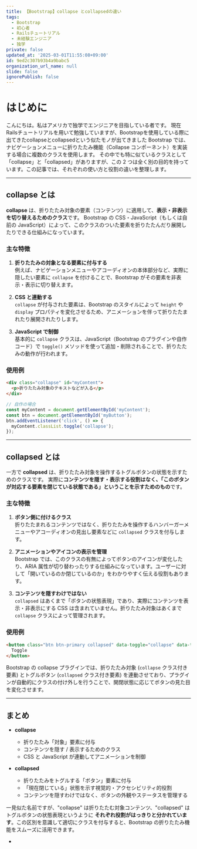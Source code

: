 ```yaml
---
title: 【Bootstrap】collapse とcollapsedの違い
tags:
  - Bootstrap
  - 初心者
  - Railsチュートリアル
  - 未経験エンジニア
  - 独学
private: false
updated_at: '2025-03-01T11:55:08+09:00'
id: 9ed2c307b93b4a9babc5
organization_url_name: null
slide: false
ignorePublish: false
---
```

# はじめに
こんにちは。私はアメリカで独学でエンジニアを目指している者です。
現在Railsチュートリアルを用いて勉強していますが、Bootstrapを使用している際に出てきたcollapseとcollapsedという似たモノが出てきました
Bootstrap では、ナビゲーションメニューに折りたたみ機能（Collapse コンポーネント）を実装する場合に複数のクラスを使用します。
その中でも特に似ているクラスとして「collapse」と「collapsed」がありますが、この 2 つは全く別の目的を持っています。この記事では、それぞれの使い方と役割の違いを整理します。

---

## collapse とは

**collapse** は、折りたたみ対象の要素（コンテンツ）に適用して、**表示・非表示を切り替えるためのクラス**です。
Bootstrap の CSS・JavaScript（もしくは自前の JavaScript）によって、このクラスのついた要素を折りたたんだり展開したりできる仕組みになっています。

### 主な特徴

1. **折りたたみの対象となる要素に付与する**\
   例えば、ナビゲーションメニューやアコーディオンの本体部分など、実際に隠したい要素に `collapse` を付けることで、Bootstrap がその要素を非表示・表示に切り替えます。

2. **CSS と連動する**\
   `collapse` が付与された要素は、Bootstrap のスタイルによって `height` や `display` プロパティを変化させるため、アニメーションを伴って折りたたまれたり展開されたりします。

3. **JavaScript で制御**\
   基本的に `collapse` クラスは、JavaScript（Bootstrap のプラグインや自作コード）で `toggle()` メソッドを使って追加・削除されることで、折りたたみの動作が行われます。

### 使用例

```html
<div class="collapse" id="myContent">
  <p>折りたたみ対象のテキストなどが入る</p>
</div>
```

```js
// 自作の場合
const myContent = document.getElementById('myContent');
const btn = document.getElementById('myButton');
btn.addEventListener('click', () => {
  myContent.classList.toggle('collapse');
});
```

---

## collapsed とは

一方で **collapsed** は、折りたたみ対象を操作するトグルボタンの状態を示すためのクラスです。
実際に**コンテンツを隠す・表示する役割はなく、「このボタンが対応する要素を閉じている状態である」ということを示すためのもの**です。

### 主な特徴

1. **ボタン側に付けるクラス**\
   折りたたまれるコンテンツではなく、折りたたみを操作するハンバーガーメニューやアコーディオンの見出し要素などに `collapsed` クラスを付与します。

2. **アニメーションやアイコンの表示を管理**\
   Bootstrap では、このクラスの有無によってボタンのアイコンが変化したり、ARIA 属性が切り替わったりする仕組みになっています。ユーザーに対して「開いているのか閉じているのか」をわかりやすく伝える役割もあります。

3. **コンテンツを隠すわけではない**\
   `collapsed` はあくまで「ボタンの状態表現」であり、実際にコンテンツを表示・非表示にする CSS は含まれていません。折りたたみ対象はあくまで `collapse` クラスによって管理されます。

### 使用例

```html
<button class="btn btn-primary collapsed" data-toggle="collapse" data-target="#myContent">
  Toggle
</button>
```

Bootstrap の collapse プラグインでは、折りたたみ対象 (`collapse` クラス付き要素) とトグルボタン (`collapsed` クラス付き要素) を連動させており、プラグインが自動的にクラスの付け外しを行うことで、開閉状態に応じてボタンの見た目を変化させます。

---

## まとめ

- **collapse**

  - 折りたたみ「対象」要素に付与
  - コンテンツを隠す / 表示するためのクラス
  - CSS と JavaScript が連動してアニメーションを制御

- **collapsed**

  - 折りたたみをトグルする「ボタン」要素に付与
  - 「現在閉じている」状態を示す視覚的・アクセシビリティ的役割
  - コンテンツを隠すわけではなく、ボタンの外観やステータスを管理する

一見似た名前ですが、"collapse" は折りたたむ対象コンテンツ、"collapsed" はトグルボタンの状態表現というように **それぞれ役割がはっきりと分かれています**。この区別を意識して適切にクラスを付与すると、Bootstrap の折りたたみ機能をスムーズに活用できます。

-

